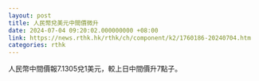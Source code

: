 ```yaml
---
layout: post
title: 人民幣兌美元中間價微升
date: 2024-07-04 09:20:02.000000000 +08:00
link: https://news.rthk.hk/rthk/ch/component/k2/1760186-20240704.htm
categories: rthk
---
```


人民幣中間價報7.1305兌1美元，較上日中間價升7點子。
